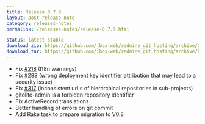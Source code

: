 ```yaml
---
title: Release 0.7.9
layout: post-release-note
category: releases-notes
permalink: /releases-notes/release-0.7.9.html

status: latest stable
download_zip: https://github.com/jbox-web/redmine_git_hosting/archive/0.7.9.zip
download_tar: https://github.com/jbox-web/redmine_git_hosting/archive/0.7.9.tar.gz
---
```


* Fix [#218](https://github.com/jbox-web/redmine_git_hosting/issues/218) (I18n warnings)
* Fix [#288](https://github.com/jbox-web/redmine_git_hosting/issues/288) (wrong deployment key identifier attribution that may lead to a security issue)
* Fix [#317](https://github.com/jbox-web/redmine_git_hosting/issues/317) (inconsistent url's of hierarchical repositories in sub-projects)
* gitolite-admin is a forbiden repository identifier
* Fix ActiveRecord translations
* Better handling of errors on git commit
* Add Rake task to prepare migration to V0.8
